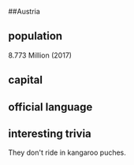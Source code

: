 ##Austria
## population
8.773 Million (2017)

## capital

 
## official language


## interesting trivia

They don't ride in kangaroo puches.

